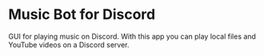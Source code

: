 # Music Bot for Discord

GUI for playing music on Discord.
With this app you can play local files and YouTube videos on a Discord server.
